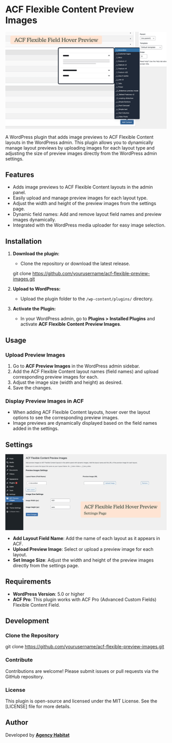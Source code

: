 # ACF Flexible Content Preview Images
![ACF-Flexible-Field-Hover-Plugin](/assets/ACF-Flexible-Field-Hover-Plugin.jpg)

A WordPress plugin that adds image previews to ACF Flexible Content layouts in the WordPress admin. This plugin allows you to dynamically manage layout previews by uploading images for each layout type and adjusting the size of preview images directly from the WordPress admin settings.

## Features

- Adds image previews to ACF Flexible Content layouts in the admin panel.
- Easily upload and manage preview images for each layout type.
- Adjust the width and height of the preview images from the settings page.
- Dynamic field names: Add and remove layout field names and preview images dynamically.
- Integrated with the WordPress media uploader for easy image selection.

## Installation

1. **Download the plugin:**
   - Clone the repository or download the latest release.

   git clone https://github.com/yourusername/acf-flexible-preview-images.git

2. **Upload to WordPress:**
   - Upload the plugin folder to the `/wp-content/plugins/` directory.

3. **Activate the Plugin:**
   - In your WordPress admin, go to **Plugins > Installed Plugins** and activate **ACF Flexible Content Preview Images**.

## Usage

### Upload Preview Images
1. Go to **ACF Preview Images** in the WordPress admin sidebar.
2. Add the ACF Flexible Content layout names (field names) and upload corresponding preview images for each.
3. Adjust the image size (width and height) as desired.
4. Save the changes.

### Display Preview Images in ACF
- When adding ACF Flexible Content layouts, hover over the layout options to see the corresponding preview images.
- Image previews are dynamically displayed based on the field names added in the settings.

## Settings
![ACF Flexible Field Hover Settings](/assets/ACF-Flexible-Field-Hover-Settings.jpg)

- **Add Layout Field Name**: Add the name of each layout as it appears in ACF.
- **Upload Preview Image**: Select or upload a preview image for each layout.
- **Set Image Size**: Adjust the width and height of the preview images directly from the settings page.

## Requirements

- **WordPress Version**: 5.0 or higher
- **ACF Pro**: This plugin works with ACF Pro (Advanced Custom Fields) Flexible Content Field.

## Development

### Clone the Repository

git clone https://github.com/yourusername/acf-flexible-preview-images.git

### Contribute

Contributions are welcome! Please submit issues or pull requests via the GitHub repository.

### License

This plugin is open-source and licensed under the MIT License. See the [LICENSE] file for more details.

## Author

Developed by **[Agency Habitat](https://www.agencyhabitat.com)**
